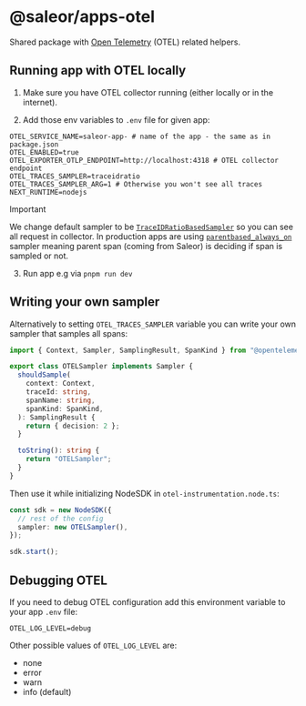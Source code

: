 # @saleor/apps-otel

Shared package with [Open Telemetry](https://opentelemetry.io/) (OTEL) related helpers.

## Running app with OTEL locally

1. Make sure you have OTEL collector running (either locally or in the internet).

2. Add those env variables to `.env` file for given app:

```
OTEL_SERVICE_NAME=saleor-app- # name of the app - the same as in package.json
OTEL_ENABLED=true
OTEL_EXPORTER_OTLP_ENDPOINT=http://localhost:4318 # OTEL collector endpoint
OTEL_TRACES_SAMPLER=traceidratio
OTEL_TRACES_SAMPLER_ARG=1 # Otherwise you won't see all traces
NEXT_RUNTIME=nodejs
```

> [!IMPORTANT]
> We change default sampler to be [`TraceIDRatioBasedSampler`](https://opentelemetry.io/docs/languages/js/sampling/#traceidratiobasedsampler) so you can see all request in collector. In production apps are using [`parentbased_always_on`](https://opentelemetry.io/docs/languages/sdk-configuration/general/#otel_traces_sampler) sampler meaning parent span (coming from Saleor) is deciding if span is sampled or not.

3. Run app e.g via `pnpm run dev`

## Writing your own sampler

Alternatively to setting `OTEL_TRACES_SAMPLER` variable you can write your own sampler that samples all spans:

```ts
import { Context, Sampler, SamplingResult, SpanKind } from "@opentelemetry/api";

export class OTELSampler implements Sampler {
  shouldSample(
    context: Context,
    traceId: string,
    spanName: string,
    spanKind: SpanKind,
  ): SamplingResult {
    return { decision: 2 };
  }

  toString(): string {
    return "OTELSampler";
  }
}
```

Then use it while initializing NodeSDK in `otel-instrumentation.node.ts`:

```ts
const sdk = new NodeSDK({
  // rest of the config
  sampler: new OTELSampler(),
});

sdk.start();
```

## Debugging OTEL

If you need to debug OTEL configuration add this environment variable to your app `.env` file:

```
OTEL_LOG_LEVEL=debug
```

Other possible values of `OTEL_LOG_LEVEL` are:

- none
- error
- warn
- info (default)
